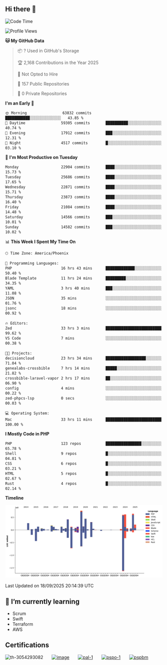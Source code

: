 ## Hi there 👋

<!--START_SECTION:waka-->
![Code Time](http://img.shields.io/badge/Code%20Time-11%2C735%20hrs%203%20mins-blue)

![Profile Views](http://img.shields.io/badge/Profile%20Views-0-blue)

**🐱 My GitHub Data** 

> 📦 ? Used in GitHub's Storage 
 > 
> 🏆 2,168 Contributions in the Year 2025
 > 
> 🚫 Not Opted to Hire
 > 
> 📜 157 Public Repositories 
 > 
> 🔑 0 Private Repositories 
 > 
**I'm an Early 🐤** 

```text
🌞 Morning                63832 commits       ███████████░░░░░░░░░░░░░░   43.85 % 
🌆 Daytime                59305 commits       ██████████░░░░░░░░░░░░░░░   40.74 % 
🌃 Evening                17912 commits       ███░░░░░░░░░░░░░░░░░░░░░░   12.31 % 
🌙 Night                  4517 commits        █░░░░░░░░░░░░░░░░░░░░░░░░   03.10 % 
```
📅 **I'm Most Productive on Tuesday** 

```text
Monday                   22904 commits       ████░░░░░░░░░░░░░░░░░░░░░   15.73 % 
Tuesday                  25686 commits       ████░░░░░░░░░░░░░░░░░░░░░   17.65 % 
Wednesday                22871 commits       ████░░░░░░░░░░░░░░░░░░░░░   15.71 % 
Thursday                 23873 commits       ████░░░░░░░░░░░░░░░░░░░░░   16.40 % 
Friday                   21084 commits       ████░░░░░░░░░░░░░░░░░░░░░   14.48 % 
Saturday                 14566 commits       ███░░░░░░░░░░░░░░░░░░░░░░   10.01 % 
Sunday                   14582 commits       ███░░░░░░░░░░░░░░░░░░░░░░   10.02 % 
```


📊 **This Week I Spent My Time On** 

```text
🕑︎ Time Zone: America/Phoenix

💬 Programming Languages: 
PHP                      16 hrs 43 mins      █████████████░░░░░░░░░░░░   50.40 % 
Blade Template           11 hrs 24 mins      █████████░░░░░░░░░░░░░░░░   34.35 % 
YAML                     3 hrs 40 mins       ███░░░░░░░░░░░░░░░░░░░░░░   11.08 % 
JSON                     35 mins             ░░░░░░░░░░░░░░░░░░░░░░░░░   01.76 % 
jsonc                    18 mins             ░░░░░░░░░░░░░░░░░░░░░░░░░   00.92 % 

🔥 Editors: 
Zed                      33 hrs 3 mins       █████████████████████████   99.62 % 
VS Code                  7 mins              ░░░░░░░░░░░░░░░░░░░░░░░░░   00.38 % 

🐱‍💻 Projects: 
decisioncloud            23 hrs 34 mins      ██████████████████░░░░░░░   71.04 % 
genealabs-crossbible     7 hrs 14 mins       █████░░░░░░░░░░░░░░░░░░░░   21.82 % 
crossbible-laravel-vapor 2 hrs 17 mins       ██░░░░░░░░░░░░░░░░░░░░░░░   06.90 % 
config                   4 mins              ░░░░░░░░░░░░░░░░░░░░░░░░░   00.22 % 
zed-phpcs-lsp            0 secs              ░░░░░░░░░░░░░░░░░░░░░░░░░   00.03 % 

💻 Operating System: 
Mac                      33 hrs 11 mins      █████████████████████████   100.00 % 
```

**I Mostly Code in PHP** 

```text
PHP                      123 repos           ████████████████░░░░░░░░░   65.78 % 
Shell                    9 repos             █░░░░░░░░░░░░░░░░░░░░░░░░   04.81 % 
CSS                      6 repos             █░░░░░░░░░░░░░░░░░░░░░░░░   03.21 % 
HTML                     5 repos             █░░░░░░░░░░░░░░░░░░░░░░░░   02.67 % 
Rust                     4 repos             █░░░░░░░░░░░░░░░░░░░░░░░░   02.14 % 
```



**Timeline**

![Lines of Code chart](https://raw.githubusercontent.com/mikebronner/mikebronner/master/assets/bar_graph.png)


 Last Updated on 18/09/2025 20:14:39 UTC
<!--END_SECTION:waka-->

<!--
**mikebronner/mikebronner** is a ✨ _special_ ✨ repository because its `README.md` (this file) appears on your GitHub profile.

Here are some ideas to get you started:

- 🔭 I’m currently working on ...
- 🌱 I’m currently learning ...
- 👯 I’m looking to collaborate on ...
- 🤔 I’m looking for help with ...
- 💬 Ask me about ...
- 📫 How to reach me: ...
- 😄 Pronouns: ...
- ⚡ Fun fact: ...
-->

## 🌱 I’m currently learning

- Scrum
- Swift
- Terraform
- AWS

## Certifications

![th-3054293082](https://user-images.githubusercontent.com/1791050/208267034-c5006f82-ae89-41eb-9478-7106c5aba070.jpg)
&nbsp;&nbsp;&nbsp;&nbsp;&nbsp;
[![image](https://images.credly.com/size/100x100/images/a2790314-008a-4c3d-9553-f5e84eb359ba/image.png)](https://www.credly.com/users/mike-bronner)
&nbsp;&nbsp;&nbsp;&nbsp;&nbsp;
[![pal-1](https://images.credly.com/size/100x100/images/78c772ee-6b3c-4348-ac66-58ac5a2cf581/image.png)](https://www.credly.com/users/mike-bronner)
&nbsp;&nbsp;&nbsp;&nbsp;&nbsp;
[![pspo-1](https://images.credly.com/size/100x100/images/591762c5-fae7-49c6-b326-e1756979928d/image.png)](https://www.credly.com/users/mike-bronner)
&nbsp;&nbsp;&nbsp;&nbsp;&nbsp;
[![pspbm](https://images.credly.com/size/100x100/images/55a21a78-59af-4294-810e-e4014e9ca1be/image.png)](https://www.credly.com/users/mike-bronner)
